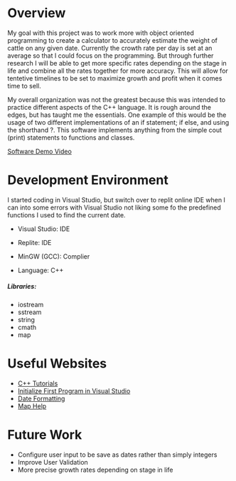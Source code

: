 # Overview


My goal with this project was to work more with object oriented programming to create a calculator to accurately estimate the weight of cattle on any given date. Currently the crowth rate per day is set at an average so that I could focus on the programming. But through further research I will be able to get more specific rates depending on the stage in life and combine all the rates together for more accuracy. This will allow for tentetive timelines to be set to maximize growth and profit when it comes time to sell.

My overall organization was not the greatest because this was intended to practice different aspects of the C++ language. It is rough around the edges, but has taught me the essentials. One example of this would be the usage of two different implementations of an if statement; if else, and using the shorthand ?. This software implements anything from the simple cout (print) statements to functions and classes.

[Software Demo Video](https://youtu.be/yPud0bnCXQY)

# Development Environment

I started coding in Visual Studio, but switch over to replit online IDE when I can into some errors with Visual Studio not liking some fo the predefined functions I used to find the current date.

* Visual Studio: IDE
* Replite: IDE
* MinGW (GCC): Complier

* Language: C++

##### Libraries:
* iostream
* sstream
* string
* cmath
* map

# Useful Websites

* [C++ Tutorials](https://www.w3schools.com/cpp/)
* [Initialize First Program in Visual Studio](https://www.youtube.com/watch?v=wZZW0p9iSy4&t=47s)
* [Date Formatting](https://www.tutorialspoint.com/cplusplus/cpp_conditional_operator.htm)
* [Map Help](https://www.geeksforgeeks.org/map-associative-containers-the-c-standard-template-library-stl/)

# Future Work


* Configure user input to be save as dates rather than simply integers
* Improve User Validation
* More precise growth rates depending on stage in life